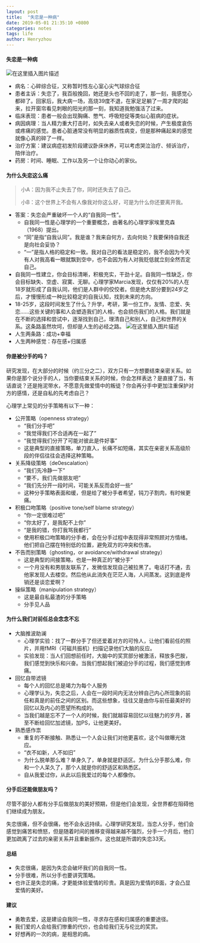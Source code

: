```yaml
---
layout: post
title:  "失恋是一种病"
date: 2019-05-01 21:35:10 +0800
categories: notes
tags: life
author: Henryzhou
---
```




#### 失恋是一种病

![在这里插入图片描述](https://img-blog.csdnimg.cn/20190501195435627.jpg?x-oss-process=image/watermark,type_ZmFuZ3poZW5naGVpdGk,shadow_10,text_aHR0cHM6Ly9ibG9nLmNzZG4ubmV0L2phc29uemhvdWp4,size_16,color_FFFFFF,t_70)

- 病名：心碎综合征，又称暂时性左心室心尖气球综合征
- 患者主诉：失恋了，我百般挽回，她还是头也不回的走了，那一刻，我感觉心都碎了。回家后，我大病一场，高烧39度不退，在家足足躺了一周才爬的起来，拉开窗帘看见刺眼的阳光的那一刻，我知道我勉强活了过来。
- 临床表现：患者一般会出现胸痛、憋气、呼吸短促等类似心脏病的症状。
- 病因病理：当人精力重大打击时，如失去亲人或者失恋的时候，产生极度哀伤或疼痛的感觉。患者心脏通常没有明显的器质性病变，但是那种痛起来的感觉就像心真的碎了一样。
- 治疗方案：建议病症初发阶段建议卧床休养，可以考虑哭泣治疗、倾诉治疗，陪伴治疗。
- 药房：时间、睡眠、工作以及另一个让你动心的家伙。

#### 为什么失恋这么痛

> 小A：因为我不止失去了你，同时还失去了自己。
>
> 小B：这个世界上不会有人像我对你这么好，可是为什么你还要离开我。

- 答案：失恋会严重破坏一个人的“自我同一性”。
  - 自我同一性是心理学的一个重要概念，由著名的心理学家埃里克森（1968）提出。
  - “同”是指“自我认同”。我是谁？我来自何方，去向何处？我要保持自我还是向社会妥协？
  - “一”是指人格的稳定和一致。我对自己的看法是稳定的，我不会因为今天有人对我高看一眼就飘到空中，也不会因为有人对我贬低就立刻全然否定自己。
- 自我同一性建立，你会目标清晰，积极充实，干劲十足。自我同一性缺乏，你会目标缺失、空虚、寂寞、无聊。心理学家Marcia发现，仅仅有20%的人在18岁就形成了自我认同，他们是人群中的佼佼者。但是绝大部分要到24岁之后，才慢慢形成一种比较稳定的自我认知，找到未来的方向。
- 18-25岁，这段时间发生了什么？升学，考研，第一份工作，友情、恋爱、失恋……这些关键的事和人会塑造我们的人格，也会损伤我们的人格。我们就是在不断的选择和尝试中，逐渐找到自己，理清自己和别人，自己和世界的关系。这条路虽然坎坷，但却是人生的必经之路。
  ![在这里插入图片描述](https://img-blog.csdnimg.cn/20190501195456542.jpg?x-oss-process=image/watermark,type_ZmFuZ3poZW5naGVpdGk,shadow_10,text_aHR0cHM6Ly9ibG9nLmNzZG4ubmV0L2phc29uemhvdWp4,size_16,color_FFFFFF,t_70)
- 人生两条路：成功+幸福
- 人生两种感觉：存在感+归属感

#### 你是被分手的吗？

研究发现，在大部分的时候（约三分之二），双方只有一方想要结束亲密关系。如果你是那个说分手的人，当你要结束关系的时候，你会怎样表达？是直接了当，有话直说？还是拖泥带水，不愿意先做爱情中的叛徒？你会再分手中更加注重保护对方的感情，还是自私的先考虑自己？

心理学上常见的分手策略有以下一种：

- 公开策略（openness strategy）
  - “我们分手吧”
  - “我觉得我们不合适再在一起了”
  - “我觉得我们分开了可能对彼此是件好事”
  - 这是典型的直接策略，单刀直入，长痛不如短痛，其实在亲密关系高级阶段的伴侣往往会选择这种策略。
- 关系降级策略（de0escalation）
  - “我们先冷静一下”
  - “要不，我们先做朋友吧”
  - “我们先分开一段时间，可能关系反而会好一些”
  - 这种分手策略表面和缓，但是给了被分手者希望，钝刀子割肉，有时候更痛。
- 积极口吻策略（positive tone/self blame strategy）
  - “你一定很难过吧”
  - “你太好了，是我配不上你”
  - “是我的错，你打我骂我都行”
  - 使用积极口吻策略的分手者，会在分手过程中表现得非常照顾对方情绪。他们把自己摆在特别低的位置，避免双方的冲突和伤害。
- 不告而别策略（ghosting，or avoidance/withdrawal strategy）
  - 这是典型的间接策略，也是一种真正的“被分手”
  - 一个月没有和男朋友联系了，发微信发现自己被拉黑了。电话打不通，去他家发现人去楼空。然后他从此消失在茫茫人海，人间蒸发。这到底是传销还是谈恋爱啊？
- 操纵策略（manipulation strategy）
  - 这是最自私最渣的分手策略
  - 分手见人品

#### 为什么我们对前任总会念念不忘

- 大脑推波助澜
  - 心理学实验：找了一群分手了但还爱着对方的可怜人，让他们看前任的照片，并用fMRI（可磁共振机）扫描记录他们大脑的反应。
  - 实验发现：当人们回想前任时，大脑中的奖赏部分被激活，释放多巴胺，我们感觉到快乐和兴奋。当我们想起我们被迫分手的过程，我们感觉到疼痛。
- 回忆自带滤镜
  - 每个人的回忆总是竭力为每个人服务
  - 心理学认为，失恋之后，人会在一段时间内无法分辨自己内心所现象的前任和真是的前任之间的区别。而这些想象，往往又是由你与前任最美好的回忆以及内心的愿望所构成的。
  - 当我们越是忘不了一个人的时候，我们就越容易回忆以往魅力的岁月，甚至不断给回忆加滤镜，加PS，让他更美好。
- 熟悉感作祟
  - 重复的不断接触、熟悉让一个人会让我们对他更喜欢，这个叫做曝光效应。
  - “衣不如新，人不如旧”
  - 为什么脱单那么难？单身久了，单身就是舒适区。为什么分手那么难，你和一个人呆久了，那个人就是你的舒适区和熟悉区。
  - 自从我爱过你，从此以后我爱过的每个人都像你。

#### 分手后还能做朋友吗？

尽管不部分人都有分手后做朋友的美好预期，但是他们会发现，全世界都在阻碍他们继续成为朋友。

失恋很痛，但不会很痛，他不会永远持续。心理学研究发现，当恋人分手，他们会感觉到痛苦和愤怒，但是随着时间的推移变得越来越不强烈，分手一个月后，他们更加疏离了过去的亲密关系并且重新振作。这也就是所谓的失恋33天。

#### 总结

- 失恋很痛，是因为失恋会破坏我们的自我同一性。
- 分手很难，所以分手也要讲究策略。
- 也许正是失恋的痛，才更能体验爱情的珍贵。真是因为爱情的B面，才会凸显爱情的美好。

#### 建议

- 勇敢去爱，这是建设自我同一性，寻求存在感和归属感的重要途径。
- 我们爱的人会给我们惨重的代价，也会给我们无与伦比的奖赏。
- 好想再的一次的病，是相思的病。